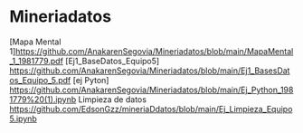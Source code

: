 # Mineriadatos
[Mapa Mental 1]https://github.com/AnakarenSegovia/Mineriadatos/blob/main/MapaMental_1_1981779.pdf
[Ej1_BaseDatos_Equipo5] https://github.com/AnakarenSegovia/Mineriadatos/blob/main/Ej1_BasesDatos_Equipo_5.pdf
[ej Pyton] https://github.com/AnakarenSegovia/Mineriadatos/blob/main/Ej_Python_1981779%20(1).ipynb
Limpieza de datos https://github.com/EdsonGzz/mineriaDdatos/blob/main/Ej_Limpieza_Equipo5.ipynb
